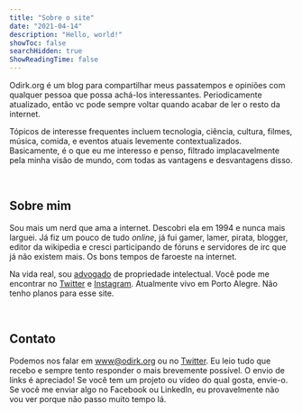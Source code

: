 ```yaml
---
title: "Sobre o site"
date: "2021-04-14"
description: "Hello, world!"
showToc: false
searchHidden: true
ShowReadingTime: false
---
```


Odirk.org é um blog para compartilhar meus passatempos e opiniões com qualquer pessoa que possa achá-los interessantes. Periodicamente atualizado, então vc pode sempre voltar quando acabar de ler o resto da internet. 

Tópicos de interesse frequentes incluem tecnologia, ciência, cultura, filmes, música, comida, e eventos atuais levemente contextualizados. Basicamente, é o que eu me interesso e penso, filtrado implacavelmente pela minha visão de mundo, com todas as vantagens e desvantagens disso.

&nbsp;
&nbsp;

## Sobre mim

Sou mais um nerd que ama a internet. Descobri ela em 1994 e nunca mais larguei. Já fiz um pouco de tudo *online*, já fui gamer, lamer, pirata, blogger, editor da wikipedia e cresci participando de fóruns e servidores de irc que já não existem mais. Os bons tempos de faroeste na internet.

Na vida real, sou [advogado](https://gabrielduro.com.br) de propriedade intelectual. Você pode me encontrar no [Twitter](https://twitter.com/odirk) e [Instagram](https://instagram.com/odirk). Atualmente vivo em Porto Alegre. Não tenho planos para esse site.

&nbsp;
&nbsp;

## Contato

Podemos nos falar em [www@odirk.org](mailto:www@odirk.org) ou no [Twitter](https://twitter.org/odirk). Eu leio tudo que recebo e sempre tento responder o mais brevemente possível. O envio de links é apreciado! Se você tem um projeto ou vídeo do qual gosta, envie-o. Se você me enviar algo no Facebook ou LinkedIn, eu provavelmente não vou ver porque não passo muito tempo lá.